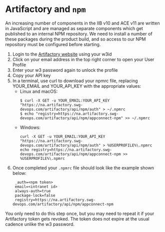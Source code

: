 # Artifactory and `npm`

An increasing number of components in the IIB v10 and ACE v11 are written in JavaScript and are managed as separate components which get published to an internal NPM repository. We need to install a number of these packages during the product build, and so access to our NPM repository must be configured before starting.

1. Login to the [Artifactory website](https://na.artifactory.swg-devops.com/artifactory/webapp/) using your w3id
2. Click on your email address in the top right corner to open your User Profile
3. Enter your w3 password again to unlock the profile
4. Copy your API key
5. In a terminal, use curl to download your npmrc file, replacing YOUR_EMAIL and YOUR_API_KEY with the appropriate values:
    * Linux and macOS:
      ```
      $ curl -X GET -u YOUR_EMAIL:YOUR_API_KEY "https://na.artifactory.swg-devops.com/artifactory/api/npm/auth" > ~/.npmrc
      $ echo "registry=https://na.artifactory.swg-devops.com/artifactory/api/npm/appconnect-npm" >> ~/.npmrc
      ```
    * Windows:
      ```
      curl -X GET -u YOUR_EMAIL:YOUR_API_KEY "https://na.artifactory.swg-devops.com/artifactory/api/npm/auth" > %USERPROFILE%\.npmrc
      echo registry=https://na.artifactory.swg-devops.com/artifactory/api/npm/appconnect-npm >> %USERPROFILE%\.npmrc
      ```
6. Once completed your `.npmrc` file should look like the example shown below:
   ```
    _auth=<npm token>
    email=<intranet id>
    always-auth=true
    package-lock=false
    registry=https://na.artifactory.swg-devops.com/artifactory/api/npm/appconnect-npm
    ```

You only need to do this step once, but you may need to repeat it if your Artifactory token gets revoked. The token does not expire at the usual cadence unlike the w3 password.